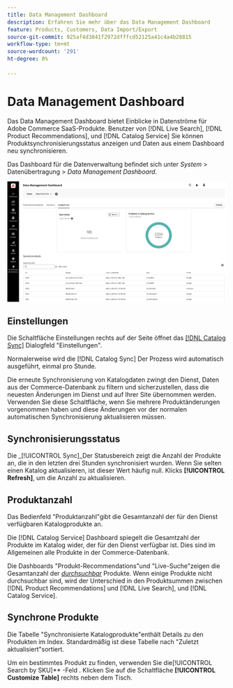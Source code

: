 ```yaml
---
title: Data Management Dashboard
description: Erfahren Sie mehr über das Data Management Dashboard
feature: Products, Customers, Data Import/Export
source-git-commit: 925af4d3841f2972dfffcd52125a41c4a4b28815
workflow-type: tm+mt
source-wordcount: '291'
ht-degree: 0%

---
```


# Data Management Dashboard

Das Data Management Dashboard bietet Einblicke in Datenströme für Adobe Commerce SaaS-Produkte. Benutzer von [!DNL Live Search], [!DNL Product Recommendations], und [!DNL Catalog Service] Sie können Produktsynchronisierungsstatus anzeigen und Daten aus einem Dashboard neu synchronisieren.

Das Dashboard für die Datenverwaltung befindet sich unter *System* > Datenübertragung > *Data Management Dashboard*.

![Data Management Dashboard](assets/data-management-dashboard.png)

## Einstellungen

Die Schaltfläche Einstellungen rechts auf der Seite öffnet das [[!DNL Catalog Sync]](https://experienceleague.adobe.com/docs/commerce-merchant-services/user-guides/data-services/catalog-sync.html) Dialogfeld &quot;Einstellungen&quot;.

Normalerweise wird die [!DNL Catalog Sync] Der Prozess wird automatisch ausgeführt, einmal pro Stunde.

Die erneute Synchronisierung von Katalogdaten zwingt den Dienst, Daten aus der Commerce-Datenbank zu filtern und sicherzustellen, dass die neuesten Änderungen im Dienst und auf Ihrer Site übernommen werden. Verwenden Sie diese Schaltfläche, wenn Sie mehrere Produktänderungen vorgenommen haben und diese Änderungen vor der normalen automatischen Synchronisierung aktualisieren müssen.

## Synchronisierungsstatus

Die _[!UICONTROL Sync]_Der Statusbereich zeigt die Anzahl der Produkte an, die in den letzten drei Stunden synchronisiert wurden. Wenn Sie selten einen Katalog aktualisieren, ist dieser Wert häufig null. Klicks **[!UICONTROL Refresh]**, um die Anzahl zu aktualisieren.

## Produktanzahl

Das Bedienfeld &quot;Produktanzahl&quot;gibt die Gesamtanzahl der für den Dienst verfügbaren Katalogprodukte an.

Die [!DNL Catalog Service] Dashboard spiegelt die Gesamtzahl der Produkte im Katalog wider, der für den Dienst verfügbar ist. Dies sind im Allgemeinen alle Produkte in der Commerce-Datenbank.

Die Dashboards &quot;Produkt-Recommendations&quot;und &quot;Live-Suche&quot;zeigen die Gesamtanzahl der [_durchsuchbar_](https://experienceleague.adobe.com/docs/commerce-admin/catalog/catalog/search/search.html) Produkte. Wenn einige Produkte nicht durchsuchbar sind, wird der Unterschied in den Produktsummen zwischen [!DNL Product Recommendations] und [!DNL Live Search], und [!DNL Catalog Service].

## Synchrone Produkte

Die Tabelle &quot;Synchronisierte Katalogprodukte&quot;enthält Details zu den Produkten im Index. Standardmäßig ist diese Tabelle nach &quot;Zuletzt aktualisiert&quot;sortiert.

Um ein bestimmtes Produkt zu finden, verwenden Sie die[!UICONTROL Search by SKU]** -Feld .
Klicken Sie auf die Schaltfläche **[!UICONTROL Customize Table]** rechts neben dem Tisch.
